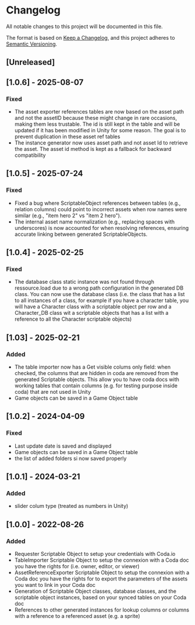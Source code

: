 # Changelog
All notable changes to this project will be documented in this file.

The format is based on [Keep a Changelog](https://keepachangelog.com/en/1.0.0/),
and this project adheres to [Semantic Versioning](https://semver.org/spec/v2.0.0.html).

## [Unreleased]

## [1.0.6] - 2025-08-07
### Fixed
- The asset exporter references tables are now based on the asset path and not the assetID because these might change in rare occasions, making them less trustable. The id is still kept in the table and will be updated if it has been modified in Unity for some reason. The goal is to prevent duplication in these asset ref tables
- The instance generator now uses asset path and not asset Id to retrieve the asset. The asset id method is kept as a fallback for backward compatibility

## [1.0.5] - 2025-07-24
### Fixed
- Fixed a bug where ScriptableObject references between tables (e.g., relation columns) could point to incorrect assets when row names were similar (e.g., "item hero 2" vs "item 2 hero").
- The internal asset name normalization (e.g., replacing spaces with underscores) is now accounted for when resolving references, ensuring accurate linking between generated ScriptableObjects.

## [1.0.4] - 2025-02-25
### Fixed
- The database class static instance was not found through ressource.load due to a wrong path configuration in the generated DB class. You can now use the database class (i.e. the class that has a list to all instances of a class, for example if you have a character table, you will have a Character class with a scriptable object per row and a Character_DB class wit a scriptable objects that has a list with a reference to all the Character scriptable objects)

## [1.03] - 2025-02-21
### Added
- The table importer now has a Get visible colums only field: when checked, the columns that are hidden in coda are removed from the generated Scriptable objects. This allow you to have coda docs with working tables that contain columns (e.g. for testing purpose inside coda) that are not used in Unity
- Game objects can be saved in a Game Object table


## [1.0.2] - 2024-04-09
### Fixed
- Last update date is saved and displayed
- Game objects can be saved in a Game Object table
- the list of added folders si now saved properly


## [1.0.1] - 2024-03-21
### Added
- slider colum type (treated as numbers in Unity)

## [1.0.0] - 2022-08-26
### Added
- Requester Scriptable Object to setup your credentials with Coda.io
- TableImporter Scriptable Object to setup the connexion with a Coda doc you have the rights for (i.e. owner, editor, or viewer)
- AssetReferenceExporter Scriptable Object to setup the connexion with a Coda doc you have the rights for to export the parameters of the assets you want to link in your Coda doc
- Generation of Scriptable Object classes, database classes, and the scriptable object instances, based on your synced tables on your Coda doc
- References to other generated instances for lookup columns or columns with a reference to a referenced asset (e.g. a sprite)
